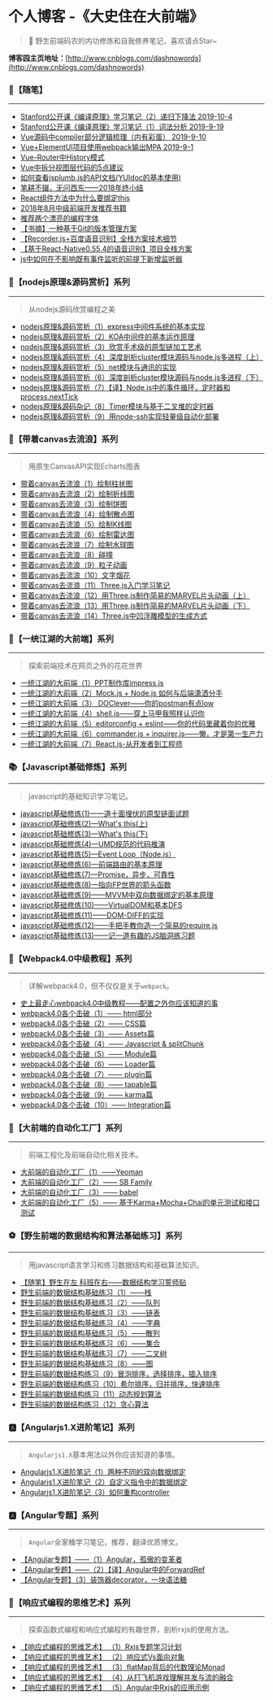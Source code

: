 # 个人博客 -《大史住在大前端》
> 🐳 野生前端码农的内功修炼和自我修养笔记，喜欢请点Star~

**博客园主页地址：**[http://www.cnblogs.com/dashnowords](http://www.cnblogs.com/dashnowords)

### :pencil:【随笔】

___

- [Stanford公开课《编译原理》学习笔记（2）递归下降法 2019-10-4 ](https://www.cnblogs.com/dashnowords/p/11632103.html)   
- [Stanford公开课《编译原理》学习笔记（1）词法分析  2019-9-19](https://www.cnblogs.com/dashnowords/p/11552517.html)
- [Vue源码中compiler部分逻辑梳理（内有彩蛋） 2019-9-10](https://www.cnblogs.com/dashnowords/p/11502736.html)   
- [Vue+ElementUI项目使用webpack输出MPA 2019-9-1](https://www.cnblogs.com/dashnowords/p/11415211.html)
- [Vue-Router中History模式](https://www.cnblogs.com/dashnowords/p/11379815.html)
- [Vue中拆分视图层代码的5点建议](https://www.cnblogs.com/dashnowords/p/11354469.html)     
- [如何查看jsplumb.js的API文档(YUIdoc的基本使用)](https://www.cnblogs.com/dashnowords/p/11166725.html)   
- [笔耕不辍，无问西东——2018年终小结](https://www.cnblogs.com/dashnowords/p/10199126.html)   
- [React组件方法中为什么要绑定this](https://www.cnblogs.com/dashnowords/p/9343383.html)   
- [2018年8月中级前端开发推荐书籍](https://www.cnblogs.com/dashnowords/p/9373806.html)   
- [推荐两个漂亮的编程字体](https://www.cnblogs.com/dashnowords/p/9460695.html)   
- [【书摘】一种基于Git的版本管理方案](https://www.cnblogs.com/dashnowords/p/9537300.html)   
- [【Recorder.js+百度语音识别】全栈方案技术细节](https://www.cnblogs.com/dashnowords/p/9557355.html)  
- [【基于React-Native0.55.4的语音识别】项目全栈方案](https://www.cnblogs.com/dashnowords/p/9841068.html)  
- [js中如何在不影响既有事件监听的前提下新增监听器](https://www.cnblogs.com/dashnowords/p/9593946.html)


### :telescope:【nodejs原理&源码赏析】系列
___

>  从nodejs源码欣赏编程之美

- [nodejs原理&源码赏析（1）express中间件系统的基本实现](https://www.cnblogs.com/dashnowords/p/9683361.html) 
- [nodejs原理&源码赏析（2）KOA中间件的基本运作原理](https://www.cnblogs.com/dashnowords/p/10439605.html) 
- [nodejs原理&源码赏析（3）欣赏手术级的原型链加工艺术](https://www.cnblogs.com/dashnowords/p/10920388.html) 
- [nodejs原理&源码赏析（4）深度剖析cluster模块源码与node.js多进程（上）](https://www.cnblogs.com/dashnowords/p/10958457.html) 
- [nodejs原理&源码赏析（5）net模块与通讯的实现](https://www.cnblogs.com/dashnowords/p/10976552.html)    
- [nodejs原理&源码赏析（6）深度剖析cluster模块源码与node.js多进程（下）](https://www.cnblogs.com/dashnowords/p/11019089.html)   
- [nodejs原理&源码赏析（7）【译】Node.js中的事件循环，定时器和process.nextTick](https://www.cnblogs.com/dashnowords/p/11042623.html)   
- [nodejs原理&源码杂记（8）Timer模块与基于二叉堆的定时器](https://www.cnblogs.com/dashnowords/p/11078891.html)   
- [nodejs原理&源码赏析（9）用node-ssh实现轻量级自动化部署](https://www.cnblogs.com/dashnowords/p/11293667.html)


### :angel:【带着canvas去流浪】系列

___

>  用原生CanvasAPI实现Echarts图表

- [带着canvas去流浪（1）绘制柱状图](https://www.cnblogs.com/dashnowords/p/10506921.html)  
- [带着canvas去流浪（2）绘制折线图](https://www.cnblogs.com/dashnowords/p/10554552.html)   
- [带着canvas去流浪（3）绘制饼图](https://www.cnblogs.com/dashnowords/p/10574646.html)   
- [带着canvas去流浪（4）绘制散点图](https://www.cnblogs.com/dashnowords/p/10590032.html)   
- [带着canvas去流浪（5）绘制K线图](https://www.cnblogs.com/dashnowords/p/10645679.html)   
- [带着canvas去流浪（6）绘制雷达图](https://www.cnblogs.com/dashnowords/p/10656750.html)   
- [带着canvas去流浪（7）绘制水球图](https://www.cnblogs.com/dashnowords/p/10692243.html)  
- [带着canvas去流浪（8）碰撞](https://www.cnblogs.com/dashnowords/p/10753005.html)   
- [带着canvas去流浪（9）粒子动画](https://www.cnblogs.com/dashnowords/p/10827576.html)   
- [带着canvas去流浪（10）文字烟花](https://www.cnblogs.com/dashnowords/p/10878409.html)   
- [带着canvas去流浪（11）Three.js入门学习笔记](https://www.cnblogs.com/dashnowords/p/11182474.html)   
- [带着canvas去流浪（12）用Three.js制作简易的MARVEL片头动画（上）](https://www.cnblogs.com/dashnowords/p/11216540.html)       
- [带着canvas去流浪（13）用Three.js制作简易的MARVEL片头动画（下）](https://www.cnblogs.com/dashnowords/p/11234360.html)   
- [带着canvas去流浪（14）Three.js中凹浮雕模型的生成方式](https://www.cnblogs.com/dashnowords/p/11581812.html)   


### :whale:【一统江湖的大前端】系列

___

>  探索前端技术在网页之外的花花世界

- [一统江湖的大前端（1）PPT制作库impress.js](https://www.cnblogs.com/dashnowords/p/9609301.html)   
- [一统江湖的大前端（2）Mock.js + Node.js 如何与后端潇洒分手](https://www.cnblogs.com/dashnowords/p/9632492.html)   
- [一统江湖的大前端（3） DOClever——你的postman有点low](https://www.cnblogs.com/dashnowords/p/9609307.html)   
- [一统江湖的大前端（4）shell.js——穿上马甲我照样认识你](https://www.cnblogs.com/dashnowords/p/9632493.html)   
- [一统江湖的大前端（5）editorconfig + eslint——你的代码里藏着你的优雅](https://www.cnblogs.com/dashnowords/p/9632494.html)   
- [一统江湖的大前端（6）commander.js + inquirer.js——懒，才是第一生产力](https://www.cnblogs.com/dashnowords/p/9632495.html)   
- [一统江湖的大前端（7）React.js-从开发者到工程师](https://www.cnblogs.com/dashnowords/p/9632496.html)   


### :books:【Javascript基础修炼】系列

___

> javascript的基础知识学习笔记。

- [javascript基础修炼(1)—一道十面埋伏的原型链面试题](https://www.cnblogs.com/dashnowords/p/9404237.html)   
- [javascript基础修炼(2)—What's this(上)](https://www.cnblogs.com/dashnowords/p/9410495.html)   
- [javascript基础修炼(3)—What's this(下)](https://www.cnblogs.com/dashnowords/p/9410498.html)   
- [javascript基础修炼(4)—UMD规范的代码推演](https://www.cnblogs.com/dashnowords/p/9537315.html)   
- [javascript基础修炼(5)—Event Loop（Node.js）](https://www.cnblogs.com/dashnowords/p/9649829.html)   
- [javascript基础修炼(6)—前端路由的基本原理](https://www.cnblogs.com/dashnowords/p/9671213.html)   
- [javascript基础修炼(7)—Promise，异步，可靠性](https://www.cnblogs.com/dashnowords/p/9709477.html)   
- [javascript基础修炼(8)—指向FP世界的箭头函数](https://www.cnblogs.com/dashnowords/p/9807398.html)   
- [javascript基础修炼(9)——MVVM中双向数据绑定的基本原理](https://www.cnblogs.com/dashnowords/p/9955460.html)   
- [javascript基础修炼(10)——VirtualDOM和基本DFS](https://www.cnblogs.com/dashnowords/p/10030036.html)
- [javascript基础修炼(11)——DOM-DIFF的实现](https://www.cnblogs.com/dashnowords/p/10098152.html)    
- [javascript基础修炼(12)——手把手教你造一个简易的require.js](https://www.cnblogs.com/dashnowords/p/10816039.html)     
- [javascript基础修炼(13)——记一道有趣的JS脑洞练习题](https://www.cnblogs.com/dashnowords/p/11663454.html)

### :art:【Webpack4.0中级教程】系列

___

> 详解webpack4.0，但不仅仅是关于`webpack`。

- [史上最走心webpack4.0中级教程——配置之外你应该知道的事](https://www.cnblogs.com/dashnowords/p/9572755.html)    
- [webpack4.0各个击破（1）—— html部分](https://www.cnblogs.com/dashnowords/p/9478777.html)   
- [webpack4.0各个击破（2）—— CSS篇](https://www.cnblogs.com/dashnowords/p/9520414.html)   
- [webpack4.0各个击破（3）—— Assets篇](https://www.cnblogs.com/dashnowords/p/9545476.html)   
- [webpack4.0各个击破（4）—— Javascript & splitChunk](https://www.cnblogs.com/dashnowords/p/9545482.html)   
- [webpack4.0各个击破（5）—— Module篇](https://www.cnblogs.com/dashnowords/p/9557366.html)   
- [webpack4.0各个击破（6）—— Loader篇](https://www.cnblogs.com/dashnowords/p/9557372.html)   
- [webpack4.0各个击破（7）—— plugin篇](https://www.cnblogs.com/dashnowords/p/9572749.html)   
- [webpack4.0各个击破（8）—— tapable篇](https://www.cnblogs.com/dashnowords/p/9572750.html)   
- [webpack4.0各个击破（9）—— karma篇](https://www.cnblogs.com/dashnowords/p/9572753.html)   
- [webpack4.0各个击破（10）—— Integration篇](https://www.cnblogs.com/dashnowords/p/9572754.html)    


### :violin:【大前端的自动化工厂】系列

___

> 前端工程化及前端自动化相关技术。

- [大前端的自动化工厂（1）——Yeoman](https://www.cnblogs.com/dashnowords/p/9460705.html)   
- [大前端的自动化工厂（2）—— SB Family](https://www.cnblogs.com/dashnowords/p/9460722.html)   
- [大前端的自动化工厂（3）—— babel](https://www.cnblogs.com/dashnowords/p/9537311.html)   
- [大前端的自动化工厂（5）—— 基于Karma+Mocha+Chai的单元测试和接口测试](https://www.cnblogs.com/dashnowords/p/9736491.html)   


### :soccer:【野生前端的数据结构和算法基础练习】系列

___

> 用javascript语言学习和练习数据结构和基础算法知识。

- [【随笔】野生在左 科班在右——数据结构学习誓师贴](https://www.cnblogs.com/dashnowords/p/9736499.html)
- [野生前端的数据结构基础练习（1）——栈](https://www.cnblogs.com/dashnowords/p/9737665.html)   
- [野生前端的数据结构基础练习（2）——队列](https://www.cnblogs.com/dashnowords/p/9739481.html)   
- [野生前端的数据结构基础练习（3）——链表](https://www.cnblogs.com/dashnowords/p/9747051.html)   
- [野生前端的数据结构基础练习（4）——字典](https://www.cnblogs.com/dashnowords/p/9880013.html)    
- [野生前端的数据结构基础练习（5）——散列](https://www.cnblogs.com/dashnowords/p/9893996.html)   
- [野生前端的数据结构基础练习（6）——集合](https://www.cnblogs.com/dashnowords/p/9926072.html)   
- [野生前端的数据结构基础练习（7）——二叉树](https://www.cnblogs.com/dashnowords/p/9955479.html)  
- [野生前端的数据结构基础练习（8）——图](https://www.cnblogs.com/dashnowords/p/10030035.html)   
- [野生前端的数据结构练习（9）冒泡排序，选择排序，插入排序](https://www.cnblogs.com/dashnowords/p/10030038.html) 
- [野生前端的数据结构练习（10）希尔排序，归并排序，快速排序](https://www.cnblogs.com/dashnowords/p/10041401.html)   
- [野生前端的数据结构练习（11）动态规划算法](https://www.cnblogs.com/dashnowords/p/10073292.html)   
- [野生前端的数据结构练习（12）贪心算法](https://www.cnblogs.com/dashnowords/p/10073306.html)   



### :a:【Angularjs1.X进阶笔记】系列

___

> `Angularjs1.X`基本用法以外你应该知道的事情。

- [Angularjs1.X进阶笔记（1）两种不同的双向数据绑定](https://www.cnblogs.com/dashnowords/p/9325775.html)   
- [Angularjs1.X进阶笔记（2）自定义指令中的数据绑定](https://www.cnblogs.com/dashnowords/p/9332548.html)   
- [Angularjs1.X进阶笔记（3）如何重构controller](https://www.cnblogs.com/dashnowords/p/10125707.html)   


### :a:【Angular专题】系列

___

> `Angular`全家桶学习笔记，推荐，翻译优质博文。

- [【Angular专题】——（1）Angular，孤傲的变革者](https://www.cnblogs.com/dashnowords/p/10087041.html)   
- [【Angular专题】——（2）【译】Angular中的ForwardRef](https://www.cnblogs.com/dashnowords/p/10123696.html)   
- [【Angular专题】（3）装饰器decorator，一块语法糖](https://www.cnblogs.com/dashnowords/p/10158537.html)   


### :basketball:【响应式编程的思维艺术】系列

___

> 探索函数式编程和响应式编程的有趣世界，剖析rxjs的使用方法。

- [【响应式编程的思维艺术】 （1）Rxjs专题学习计划](https://www.cnblogs.com/dashnowords/p/10133782.html)   
- [【响应式编程的思维艺术】 （2）响应式Vs面向对象](https://www.cnblogs.com/dashnowords/p/10163367.html)   
- [【响应式编程的思维艺术】 （3）flatMap背后的代数理论Monad](https://www.cnblogs.com/dashnowords/p/10176213.html)   
- [【响应式编程的思维艺术】 （4）从打飞机游戏理解并发与流的融合](https://www.cnblogs.com/dashnowords/p/10193087.html)   
- [【响应式编程的思维艺术】 （5）Angular中Rxjs的应用示例](https://www.cnblogs.com/dashnowords/p/10409224.html)   




